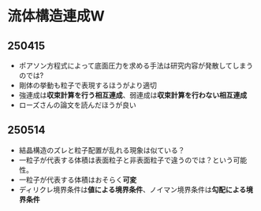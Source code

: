 # 流体構造連成W

## 250415

- ポアソン方程式によって底面圧力を求める手法は研究内容が発散してしまうのでは?
- 剛体の挙動も粒子で表現するほうがより適切
- 強連成は**収束計算を行う相互連成**、弱連成は**収束計算を行わない相互連成**
- ローズさんの論文を読んだほうが良い

## 250514

- 結晶構造のズレと粒子配置が乱れる現象は似ている？
- 一粒子が代表する体積は表面粒子と非表面粒子で違うのでは？という可能性。
- 一粒子が代表する体積はおそらく**可変**
- ディリクレ境界条件は**値による境界条件**、ノイマン境界条件は**勾配による境界条件**

